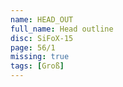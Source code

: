 ```yaml
---
name: HEAD_OUT
full_name: Head outline
disc: SiFoX-15
page: 56/1
missing: true
tags: [Groß]
---
```

